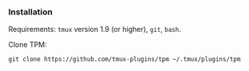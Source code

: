 ### Installation

Requirements: `tmux` version 1.9 (or higher), `git`, `bash`.

Clone TPM:

`git clone https://github.com/tmux-plugins/tpm ~/.tmux/plugins/tpm`

